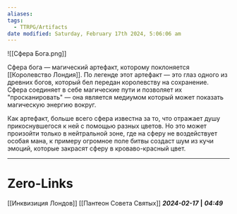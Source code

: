```yaml
---
aliases: 
tags:
  - TTRPG/Artifacts
date modified: Saturday, February 17th 2024, 5:06:06 am
---
```

![[Сфера Бога.png]]

Сфера бога — магический артефакт, которому поклоняется [[Королевство Лондия]]. По легенде этот артефакт — это глаз одного из древних богов, который бел передан королевству на сохранение. Сфера соединяет в себе магические пути и позволяет их "просканировать" — она является медиумом который может показать магическую энергию вокруг.

Как артефакт, больше всего сфера известна за то, что отражает душу прикоснувшегося к ней с помощью разных цветов. Но это может произойти только в нейтральной зоне, где на сферу не воздействует особая мана, к примеру огромное поле битвы создаст шум из кучи эмоций, которые закрасят сферу в кроваво-красный цвет.

___
# Zero-Links
[[Инквизиция Лондов]]
[[Пантеон Совета Святых]]
***2024-02-17*** **|** ***04:49***